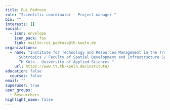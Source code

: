 ```yaml
---
title: Rui Pedroso
role: "Scientific coordinator – Project manager "
bio: ""
interests: []
social:
  - icon: envelope
    icon_pack: fas
    link: mailto:rui.pedroso@th-koeln.de
organizations:
  - name: "Institute for Technology and Resources Management in the Tropics and
      Subtropics / Faculty of Spatial Development and Infrastructure Systems /
      TH Köln - University of Applied Sciences "
    url: https://www.tt.th-koeln.de/institute/
education: false
  courses: false
email: ""
superuser: true
user_groups:
  - Researchers
highlight_name: false
---
```

